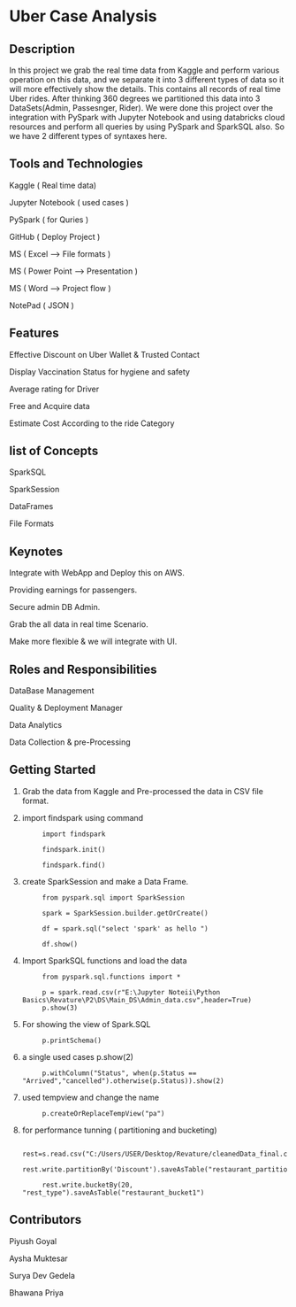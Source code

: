 # Uber Case Analysis
## Description
In this project we grab the real time data from Kaggle and perform various operation on this data, and we separate it  into 3 different types of data so it will more effectively show the details. This contains all records of real time Uber rides.
After thinking 360 degrees we partitioned this data into 3 DataSets(Admin, Passesnger, Rider).
We were done this project over the integration with PySpark with Jupyter Notebook and using databricks cloud resources and perform all queries by using PySpark and SparkSQL also.
So we have 2 different types of syntaxes here.

## Tools and Technologies

Kaggle ( Real time data)

Jupyter Notebook ( used cases )

PySpark ( for Quries )

GitHub ( Deploy Project )

MS ( Excel --> File formats )

MS ( Power Point --> Presentation )

MS ( Word --> Project flow )

NotePad ( JSON )


## Features

Effective Discount on Uber Wallet & Trusted Contact

Display Vaccination Status for hygiene and safety

Average rating for Driver 

Free and Acquire data

Estimate Cost According to the ride Category

## list of Concepts

SparkSQL

SparkSession

DataFrames

File Formats

## Keynotes

Integrate with WebApp and Deploy this on AWS.

Providing earnings for passengers.

Secure admin DB Admin.

Grab the all data in real time Scenario.

Make more flexible & we will integrate with UI.

## Roles and Responsibilities 

DataBase Management

Quality & Deployment Manager

Data Analytics 

Data Collection & pre-Processing

## Getting Started

1. Grab the data from Kaggle and Pre-processed the data in CSV file format.
2. import findspark using command

            import findspark

            findspark.init()

            findspark.find()
    
3. create SparkSession and make a Data Frame.


            from pyspark.sql import SparkSession

            spark = SparkSession.builder.getOrCreate()

            df = spark.sql("select 'spark' as hello ")

            df.show()
4. Import SparkSQL functions and load the data


            from pyspark.sql.functions import *

            p = spark.read.csv(r"E:\Jupyter Noteii\Python Basics\Revature\P2\DS\Main_DS\Admin_data.csv",header=True)
            p.show(3)
            
5. For showing the view of Spark.SQL

            p.printSchema()

6. a single used cases 
            p.show(2)
            
            p.withColumn("Status", when(p.Status == "Arrived","cancelled").otherwise(p.Status)).show(2)
7. used tempview and change the name

            p.createOrReplaceTempView("pa")

8. for performance tunning ( partitioning and bucketing)

            rest=s.read.csv("C:/Users/USER/Desktop/Revature/cleanedData_final.csv",inferSchema=True,header=True)
            rest.write.partitionBy('Discount').saveAsTable("restaurant_partition1")

            rest.write.bucketBy(20, "rest_type").saveAsTable("restaurant_bucket1")

            

## Contributors

Piyush Goyal

Aysha Muktesar

Surya Dev Gedela

Bhawana Priya
